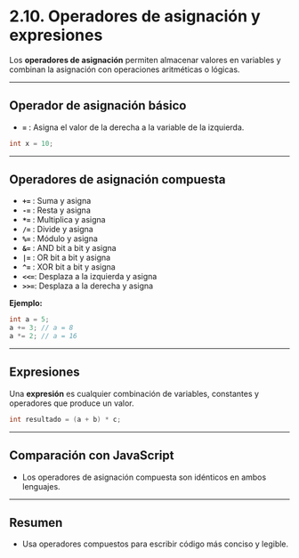 # 2.10. Operadores de asignación y expresiones

Los **operadores de asignación** permiten almacenar valores en variables y combinan la asignación con operaciones aritméticas o lógicas.

---

## Operador de asignación básico

- **`=`** : Asigna el valor de la derecha a la variable de la izquierda.

```c
int x = 10;
```

---

## Operadores de asignación compuesta

- **`+=`** : Suma y asigna
- **`-=`** : Resta y asigna
- **`*=`** : Multiplica y asigna
- **`/=`** : Divide y asigna
- **`%=`** : Módulo y asigna
- **`&=`** : AND bit a bit y asigna
- **`|=`** : OR bit a bit y asigna
- **`^=`** : XOR bit a bit y asigna
- **`<<=`**: Desplaza a la izquierda y asigna
- **`>>=`**: Desplaza a la derecha y asigna

**Ejemplo:**

```c
int a = 5;
a += 3; // a = 8
a *= 2; // a = 16
```

---

## Expresiones

Una **expresión** es cualquier combinación de variables, constantes y operadores que produce un valor.

```c
int resultado = (a + b) * c;
```

---

## Comparación con JavaScript

- Los operadores de asignación compuesta son idénticos en ambos lenguajes.

---

## Resumen

- Usa operadores compuestos para escribir código más conciso y legible.
